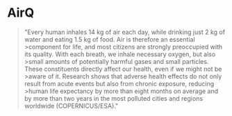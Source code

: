 # AirQ

>"Every human inhales 14 kg of air each day, while drinking just 2 kg of water and eating 1.5 kg of food. Air is therefore an essential >component for life, and most citizens are strongly preoccupied with its quality. With each breath, we inhale necessary oxygen, but also >small amounts of potentially harmful gases and small particles. These constituents directly affect our health, even if we might not be >aware of it. Research shows that adverse health effects do not only result from acute events but also from chronic exposure, reducing >human life expectancy by more than eight months on average and by more than two years in the most polluted cities and regions worldwide (COPERNICUS/ESA)." 

